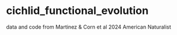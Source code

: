 # cichlid_functional_evolution
data and code from Martinez &amp; Corn et al 2024 American Naturalist
